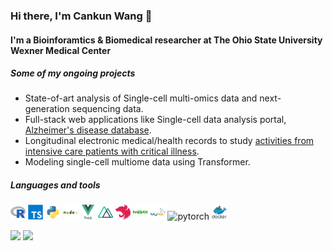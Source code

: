 
### Hi there, I'm Cankun Wang 👋

#### I'm a Bioinforamtics & Biomedical researcher at The Ohio State University Wexner Medical Center

##### Some of my ongoing projects

- State-of-art analysis of Single-cell multi-omics data and next-generation sequencing data.
- Full-stack web applications like Single-cell data analysis portal, [Alzheimer's disease database](https://bmbls.bmi.osumc.edu/scread/).
- Longitudinal electronic medical/health records to study [activities from intensive care patients with critical illness](https://reporter.nih.gov/search/1vFutA6RBkqivB34YtjobA/project-details/10130657).
- Modeling single-cell multiome data using Transformer.

##### Languages and tools

<p align="left">


<img src="https://raw.githubusercontent.com/devicons/devicon/master/icons/r/r-original.svg" alt="docker" width="24" height="24"/>
<img src="https://raw.githubusercontent.com/devicons/devicon/master/icons/typescript/typescript-original.svg" alt="typescript" width="24" height="24"/>
<img src="https://raw.githubusercontent.com/devicons/devicon/master/icons/python/python-original.svg" alt="python" width="24" height="24"/>

<img src="https://raw.githubusercontent.com/devicons/devicon/master/icons/nodejs/nodejs-original-wordmark.svg" alt="nodejs" width="24" height="24"/>

<img src="https://raw.githubusercontent.com/devicons/devicon/master/icons/vuejs/vuejs-original-wordmark.svg" alt="vue" width="24" height="24"/>
<img src="https://raw.githubusercontent.com/devicons/devicon/master/icons/nuxtjs/nuxtjs-original.svg" alt="nuxt" width="24" height="24"/>
<img src="https://raw.githubusercontent.com/devicons/devicon/master/icons/nestjs/nestjs-plain.svg" alt="nestjs" width="24" height="24"/>
<img src="https://raw.githubusercontent.com/devicons/devicon/master/icons/nginx/nginx-original.svg" alt="nginx" width="24" height="24"/>
<img src="https://raw.githubusercontent.com/devicons/devicon/master/icons/mysql/mysql-original-wordmark.svg" alt="mysql" width="24" height="24"/>
<img src="https://camo.githubusercontent.com/c895dcc921b7591d8133f091d69bce4de301c6834af8a201d6a25237c80524cf/68747470733a2f2f7777772e766563746f726c6f676f2e7a6f6e652f6c6f676f732f7079746f7263682f7079746f7263682d69636f6e2e737667" alt="pytorch" width="24" height="24"/>
<img src="https://raw.githubusercontent.com/devicons/devicon/master/icons/docker/docker-original-wordmark.svg" alt="docker" width="24" height="24"/>
</p>
<a href="https://github.com/anuraghazra/github-readme-stats" _target="blank"> <img src="https://github-readme-stats.vercel.app/api?username=Wang-Cankun&count_private=true&show_icons=true&theme=vue"/></a> <a href="https://github.com/anuraghazra/github-readme-stats"_target="blank"><img src="https://github-readme-stats.anuraghazra1.vercel.app/api/top-langs/?username=Wang-Cankun&layout=compact&theme=vue" />
</a>

<!--
**Wang-Cankun/Wang-Cankun** is a ✨ _special_ ✨ repository because its `README.md` (this file) appears on your GitHub profile.

Here are some ideas to get you started:

- 🔭 I’m currently working on ...
- 🌱 I’m currently learning ...
- 👯 I’m looking to collaborate on ...
- 🤔 I’m looking for help with ...
- 💬 Ask me about ...
- 📫 How to reach me: ...
- 😄 Pronouns: ...
- ⚡ Fun fact: ...

-->
